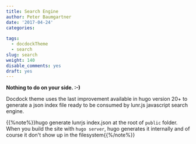 ```yaml
---
title: Search Engine
author: Peter Baumgartner
date: '2017-04-24'
categories:
  
tags:
  - docdockTheme
  - search
slug: search
weight: 140
disable_comments: yes
draft: yes
---
```


**Nothing to do on your side. :-)**

Docdock theme uses the last improvement available in hugo version 20+ to generate a json index file ready to be consumed by lunr.js javascript search engine.

{{%note%}}hugo generate lunrjs index.json at the root of `public` folder. <br/>When you build the site with `hugo server`, hugo generates it internally and of course it don't show up in the filesystem{{%/note%}}
